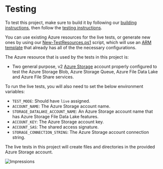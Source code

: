 # Testing

To test this project, make sure to build it by following our [building instructions](https://github.com/Azure/azure-sdk-for-js/blob/master/CONTRIBUTING.md#building), then follow the [testing instructions](https://github.com/Azure/azure-sdk-for-js/blob/master/CONTRIBUTING.md#testing).

You can use existing Azure resources for the live tests, or generate new ones by using our [New-TestResources.ps1](https://github.com/Azure/azure-sdk-for-js/blob/master/eng/common/TestResources/New-TestResources.ps1) script, which will use an [ARM template](https://github.com/Azure/azure-sdk-for-js/blob/master/sdk/storage/test-resources.json) that already has all of the the necessary configurations.

The Azure resource that is used by the tests in this project is:

- Two general purpose, v2 [Azure Storage](https://docs.microsoft.com/en-us/azure/storage/common/storage-account-overview) account properly configured to test the Azure Storage Blob, Azure Storage Queue, Azure File Data Lake and Azure File Share services.

To run the live tests, you will also need to set the below environment variables:

- `TEST_MODE`: Should have `live` assigned.
- `ACCOUNT_NAME`: The Azure Storage account name.
- `STORAGE_DATALAKE_ACCOUNT_NAME`: An Azure Storage account name that has Azure Storage File Data Lake features.
- `ACCOUNT_KEY`: The Azure Storage account key.
- `ACCOUNT_SAS`: The shared access signature.
- `STORAGE_CONNECTION_STRING`: The Azure Storage account connection string.

The live tests in this project will create files and directories in the provided Azure Storage account.

![Impressions](https://azure-sdk-impressions.azurewebsites.net/api/impressions/azure-sdk-for-js%2Fsdk%2Fstorage%2Fstorage-file-datalake%2Ftest%2FREADME.png)
